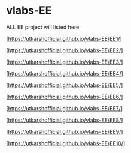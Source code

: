 # vlabs-EE
ALL EE project will listed here 

[https://utkarshofficial.github.io/vlabs-EE/EE1/]

[https://utkarshofficial.github.io/vlabs-EE/EE2/]

[https://utkarshofficial.github.io/vlabs-EE/EE3/]

[https://utkarshofficial.github.io/vlabs-EE/EE4/]

[https://utkarshofficial.github.io/vlabs-EE/EE5/]

[https://utkarshofficial.github.io/vlabs-EE/EE6/]

[https://utkarshofficial.github.io/vlabs-EE/EE7/]

[https://utkarshofficial.github.io/vlabs-EE/EE8/]

[https://utkarshofficial.github.io/vlabs-EE/EE9/]

[https://utkarshofficial.github.io/vlabs-EE/EE10/]

